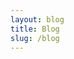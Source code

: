 ```yaml
---
layout: blog
title: Blog
slug: /blog
---
```


<!-- This is an example of a "Blog" page, displaying a list of posts. -->
<!-- <br /> -->
